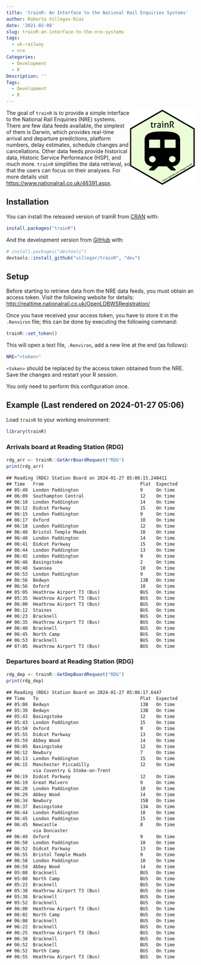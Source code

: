 ```yaml
---
title: 'trainR: An Interface to the National Rail Enquiries Systems'
author: Roberto Villegas-Diaz
date: '2021-02-08'
slug: trainR-an-interface-to-the-nre-systems
tags:
  - uk-railway
  - nre
Categories:
  - Development
  - R
Description: ''
Tags:
  - Development
  - R
---
```


<img src="https://raw.githubusercontent.com/villegar/trainR/main/inst/images/logo.png" alt="logo" align="right" height=200px/>

The goal of `trainR` is to provide a simple interface to the 
National Rail Enquiries (NRE) systems. There are few data feeds 
available, the simplest of them is Darwin, which provides real-time 
arrival and departure predictions, platform numbers, delay estimates, 
schedule changes and cancellations. Other data feeds provide historical 
data, Historic Service Performance (HSP), and much more. `trainR` 
simplifies the data retrieval, so that the users can focus on their 
analyses. For more details visit 
https://www.nationalrail.co.uk/46391.aspx.

## Installation

You can install the released version of trainR from [CRAN](https://CRAN.R-project.org) with:

``` r
install.packages("trainR")
```

And the development version from [GitHub](https://github.com/) with:

``` r
# install.packages("devtools")
devtools::install_github("villegar/trainR", "dev")
```

## Setup
Before starting to retrieve data from the NRE data feeds, you must obtain an access token. 
Visit the following website for details: http://realtime.nationalrail.co.uk/OpenLDBWSRegistration/

Once you have received your access token, you have to store it in the `.Renviron` file; this can be 
done by executing the following command:


```r
trainR::set_token()
```

This will open a text file, `.Renviron`, add a new line at the end (as follows):

```bash
NRE="<token>"
```

`<token>` should be replaced by the access token obtained from the NRE. Save the changes and restart 
your R session.

You only need to perform this configuration once.

## Example (Last rendered on 2024-01-27 05:06)

Load `trainR` to your working environment:

```r
library(trainR)
```

### Arrivals board at Reading Station (RDG)


```r
rdg_arr <- trainR::GetArrBoardRequest("RDG")
print(rdg_arr)
```

```
## Reading (RDG) Station Board on 2024-01-27 05:06:15.240411
## Time   From                                    Plat  Expected
## 05:49  London Paddington                       9     On time
## 06:09  Southampton Central                     12    On time
## 06:10  London Paddington                       14    On time
## 06:12  Didcot Parkway                          15    On time
## 06:15  London Paddington                       9     On time
## 06:17  Oxford                                  10    On time
## 06:18  London Paddington                       12    On time
## 06:40  Bristol Temple Meads                    10    On time
## 06:40  London Paddington                       14    On time
## 06:41  Didcot Parkway                          15    On time
## 06:44  London Paddington                       13    On time
## 06:45  London Paddington                       9     On time
## 06:46  Basingstoke                             2     On time
## 06:48  Swansea                                 10    On time
## 06:53  London Paddington                       9     On time
## 06:56  Bedwyn                                  13B   On time
## 06:56  Oxford                                  10    On time
## 05:05  Heathrow Airport T3 (Bus)               BUS   On time
## 05:35  Heathrow Airport T3 (Bus)               BUS   On time
## 06:00  Heathrow Airport T3 (Bus)               BUS   On time
## 06:12  Staines                                 BUS   On time
## 06:23  Bracknell                               BUS   On time
## 06:35  Heathrow Airport T3 (Bus)               BUS   On time
## 06:40  Bracknell                               BUS   On time
## 06:45  North Camp                              BUS   On time
## 06:53  Bracknell                               BUS   On time
## 07:05  Heathrow Airport T3 (Bus)               BUS   On time
```

### Departures board at Reading Station (RDG)


```r
rdg_dep <- trainR::GetDepBoardRequest("RDG")
print(rdg_dep)
```

```
## Reading (RDG) Station Board on 2024-01-27 05:06:17.6447
## Time   To                                      Plat  Expected
## 05:08  Bedwyn                                  13B   On time
## 05:39  Bedwyn                                  13B   On time
## 05:43  Basingstoke                             12    On time
## 05:43  London Paddington                       15    On time
## 05:50  Oxford                                  9     On time
## 05:55  Didcot Parkway                          13    On time
## 05:59  Abbey Wood                              14    On time
## 06:05  Basingstoke                             12    On time
## 06:12  Newbury                                 7     On time
## 06:13  London Paddington                       15    On time
## 06:15  Manchester Piccadilly                   12    On time
##        via Coventry & Stoke-on-Trent           
## 06:19  Didcot Parkway                          12    On time
## 06:19  Great Malvern                           9     On time
## 06:20  London Paddington                       10    On time
## 06:29  Abbey Wood                              14    On time
## 06:34  Newbury                                 15B   On time
## 06:37  Basingstoke                             13A   On time
## 06:44  London Paddington                       10    On time
## 06:45  London Paddington                       15    On time
## 06:45  Newcastle                               8     On time
##        via Doncaster                           
## 06:49  Oxford                                  9     On time
## 06:50  London Paddington                       10    On time
## 06:52  Didcot Parkway                          13    On time
## 06:55  Bristol Temple Meads                    9     On time
## 06:58  London Paddington                       10    On time
## 06:59  Abbey Wood                              14    On time
## 05:08  Bracknell                               BUS   On time
## 05:08  North Camp                              BUS   On time
## 05:22  Bracknell                               BUS   On time
## 05:30  Heathrow Airport T3 (Bus)               BUS   On time
## 05:38  Bracknell                               BUS   On time
## 05:52  Bracknell                               BUS   On time
## 06:00  Heathrow Airport T3 (Bus)               BUS   On time
## 06:02  North Camp                              BUS   On time
## 06:08  Bracknell                               BUS   On time
## 06:22  Bracknell                               BUS   On time
## 06:25  Heathrow Airport T3 (Bus)               BUS   On time
## 06:38  Bracknell                               BUS   On time
## 06:52  Bracknell                               BUS   On time
## 06:52  North Camp                              BUS   On time
## 06:55  Heathrow Airport T3 (Bus)               BUS   On time
```

